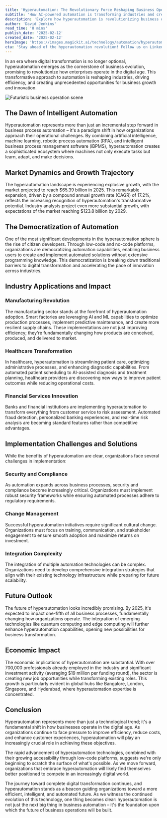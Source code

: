 ```yaml
---
title: 'Hyperautomation: The Revolutionary Force Reshaping Business Operations'
subtitle: 'How AI-powered automation is transforming industries and creating new opportunities'
description: 'Explore how hyperautomation is revolutionizing business operations through AI, machine learning, and robotic process automation. With market projections reaching $123.8B by 2029, discover how this technology is transforming industries from manufacturing to healthcare, while creating new opportunities for innovation and growth.'
author: 'David Jenkins'
read_time: '8 mins'
publish_date: '2025-02-12'
created_date: '2025-02-12'
heroImage: 'https://images.magickit.ai/technology/automation/hyperautomation-business-transformation.jpg'
cta: 'Stay ahead of the hyperautomation revolution! Follow us on LinkedIn for daily insights into how emerging technologies are reshaping the business landscape.'
---
```


In an era where digital transformation is no longer optional, hyperautomation emerges as the cornerstone of business evolution, promising to revolutionize how enterprises operate in the digital age. This transformative approach to automation is reshaping industries, driving efficiency, and creating unprecedented opportunities for business growth and innovation.

![Futuristic business operation scene](https://i.magick.ai/PIXE/1739392756591_magick_img.webp)

## The Dawn of Intelligent Automation

Hyperautomation represents more than just an incremental step forward in business process automation – it's a paradigm shift in how organizations approach their operational challenges. By combining artificial intelligence, machine learning, robotic process automation (RPA), and intelligent business process management software (iBPMS), hyperautomation creates a sophisticated ecosystem where machines not only execute tasks but learn, adapt, and make decisions.

## Market Dynamics and Growth Trajectory

The hyperautomation landscape is experiencing explosive growth, with the market projected to reach $65.39 billion in 2025. This remarkable expansion, driven by a compound annual growth rate (CAGR) of 17.2%, reflects the increasing recognition of hyperautomation's transformative potential. Industry analysts project even more substantial growth, with expectations of the market reaching $123.8 billion by 2029.

## The Democratization of Automation

One of the most significant developments in the hyperautomation sphere is the rise of citizen developers. Through low-code and no-code platforms, organizations are democratizing automation capabilities, enabling business users to create and implement automated solutions without extensive programming knowledge. This democratization is breaking down traditional barriers to digital transformation and accelerating the pace of innovation across industries.

## Industry Applications and Impact

### Manufacturing Revolution

The manufacturing sector stands at the forefront of hyperautomation adoption. Smart factories are leveraging AI and ML capabilities to optimize production processes, implement predictive maintenance, and create more resilient supply chains. These implementations are not just improving efficiency; they're fundamentally changing how products are conceived, produced, and delivered to market.

### Healthcare Transformation

In healthcare, hyperautomation is streamlining patient care, optimizing administrative processes, and enhancing diagnostic capabilities. From automated patient scheduling to AI-assisted diagnosis and treatment planning, healthcare providers are discovering new ways to improve patient outcomes while reducing operational costs.

### Financial Services Innovation

Banks and financial institutions are implementing hyperautomation to transform everything from customer service to risk assessment. Automated fraud detection, personalized banking experiences, and real-time risk analysis are becoming standard features rather than competitive advantages.

## Implementation Challenges and Solutions

While the benefits of hyperautomation are clear, organizations face several challenges in implementation:

### Security and Compliance

As automation expands across business processes, security and compliance become increasingly critical. Organizations must implement robust security frameworks while ensuring automated processes adhere to regulatory requirements.

### Change Management

Successful hyperautomation initiatives require significant cultural change. Organizations must focus on training, communication, and stakeholder engagement to ensure smooth adoption and maximize returns on investment.

### Integration Complexity

The integration of multiple automation technologies can be complex. Organizations need to develop comprehensive integration strategies that align with their existing technology infrastructure while preparing for future scalability.

## Future Outlook

The future of hyperautomation looks incredibly promising. By 2025, it's expected to impact one-fifth of all business processes, fundamentally changing how organizations operate. The integration of emerging technologies like quantum computing and edge computing will further enhance hyperautomation capabilities, opening new possibilities for business transformation.

## Economic Impact

The economic implications of hyperautomation are substantial. With over 700,000 professionals already employed in the industry and significant investment activity (averaging $19 million per funding round), the sector is creating new job opportunities while transforming existing roles. This growth is particularly evident in global hubs like Bangalore, London, Singapore, and Hyderabad, where hyperautomation expertise is concentrated.

## Conclusion

Hyperautomation represents more than just a technological trend; it's a fundamental shift in how businesses operate in the digital age. As organizations continue to face pressure to improve efficiency, reduce costs, and enhance customer experiences, hyperautomation will play an increasingly crucial role in achieving these objectives.

The rapid advancement of hyperautomation technologies, combined with their growing accessibility through low-code platforms, suggests we're only beginning to scratch the surface of what's possible. As we move forward, organizations that embrace hyperautomation will likely find themselves better positioned to compete in an increasingly digital world.

The journey toward complete digital transformation continues, and hyperautomation stands as a beacon guiding organizations toward a more efficient, intelligent, and automated future. As we witness the continued evolution of this technology, one thing becomes clear: hyperautomation is not just the next big thing in business automation – it's the foundation upon which the future of business operations will be built.
